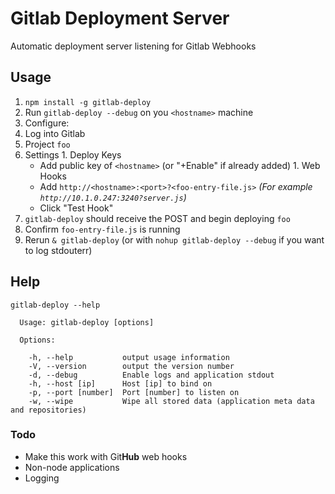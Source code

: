 Gitlab Deployment Server
==============

Automatic deployment server listening for Gitlab Webhooks

## Usage

1. `npm install -g gitlab-deploy`
1. Run `gitlab-deploy --debug` on you `<hostname>` machine
1. Configure:
  1. Log into Gitlab
  1. Project `foo`
  1. Settings
    1. Deploy Keys
      * Add public key of `<hostname>` (or "+Enable" if already added)
    1. Web Hooks
      * Add `http://<hostname>:<port>?<foo-entry-file.js>` *(For example `http://10.1.0.247:3240?server.js`)*
      * Click "Test Hook"
1. `gitlab-deploy` should receive the POST and begin deploying `foo`
1. Confirm `foo-entry-file.js` is running
1. Rerun `& gitlab-deploy` (or with `nohup gitlab-deploy --debug` if you want to log stdouterr)

## Help

```
gitlab-deploy --help
```
```
  Usage: gitlab-deploy [options]

  Options:

    -h, --help           output usage information
    -V, --version        output the version number
    -d, --debug          Enable logs and application stdout
    -h, --host [ip]      Host [ip] to bind on
    -p, --port [number]  Port [number] to listen on
    -w, --wipe           Wipe all stored data (application meta data and repositories)
```

### Todo

* Make this work with Git**Hub** web hooks
* Non-node applications
* Logging

